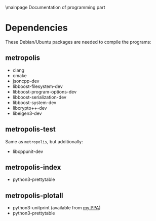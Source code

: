 \mainpage Documentation of programming part

# Dependencies

These Debian/Ubuntu packages are needed to compile the programs:

## metropolis

- clang
- cmake
- jsoncpp-dev
- libboost-filesystem-dev
- libboost-program-options-dev
- libboost-serialization-dev
- libboost-system-dev
- libcrypto++-dev
- libeigen3-dev

## metropolis-test

Same as `metropolis`, but additionally:

- libcppunit-dev

## metropolis-index

- python3-prettytable

## metropolis-plotall

- python3-unitprint (available from [my PPA][PPA])
- python3-prettytable

[PPA]: https://launchpad.net/~martin-ueding/+archive/stable

<!-- vim: set spell: -->

